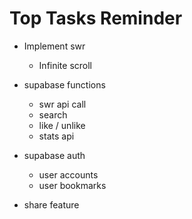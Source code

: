# Top Tasks Reminder

* Implement swr
  * Infinite scroll

* supabase functions
  * swr api call
  * search
  * like / unlike
  * stats api

* supabase auth
  * user accounts
  * user bookmarks

* share feature

